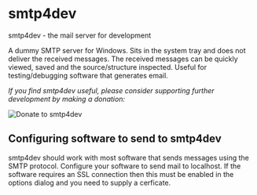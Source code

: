 # smtp4dev
smtp4dev - the mail server for development

A dummy SMTP server for Windows. Sits in the system tray and does not deliver the received messages. The received messages can be quickly viewed, saved and the source/structure inspected. Useful for testing/debugging software that generates email.

*If you find smtp4dev useful, please consider supporting further development by making a donation:*

![[Donate to smtp4dev](https://www.paypal.me/rnwood)](https://www.paypalobjects.com/webstatic/en_US/btn/btn_donate_pp_142x27.png)

## Configuring software to send to smtp4dev
smtp4dev should work with most software that sends messages using the SMTP protocol.
Configure your software to send mail to localhost. If the software requires an SSL connection then this must be enabled in the options dialog and you need to supply a cerficate.
